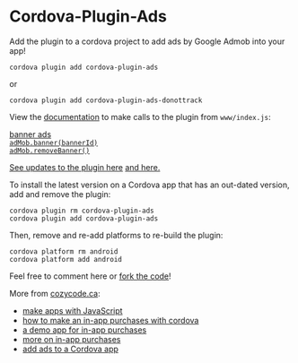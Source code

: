 # Cordova-Plugin-Ads

Add the plugin to a cordova project to add ads by Google Admob into your app! 
```
cordova plugin add cordova-plugin-ads
```
or
```
cordova plugin add cordova-plugin-ads-donottrack
```

View the [documentation](https://github.com/cozycodegh/cordova-plugin-ads#plugin-usage) to make calls to the plugin from `www/index.js`:

<ins>banner ads</ins> <br>
[`adMob.banner(bannerId)`](https://github.com/cozycodegh/cordova-plugin-inapppurchases/blob/main/docs/banner.md) <br>
[`adMob.removeBanner()`](https://github.com/cozycodegh/cordova-plugin-inapppurchases/blob/main/docs/banner.md#remove-banner) <br>

[See updates to the plugin here](https://github.com/cozycodegh/cordova-plugin-ads/releases) [and here.](https://github.com/cozycodegh/cordova-plugin-ads-donottrack/releases)

To install the latest version on a Cordova app that has an out-dated version, add and remove the plugin:
```
cordova plugin rm cordova-plugin-ads
cordova plugin add cordova-plugin-ads
```
Then, remove and re-add platforms to re-build the plugin:
```
cordova platform rm android
cordova platform add android
```

<p align="center">

Feel free to comment here or [fork the code](https://github.com/cozycodegh/cordova-plugin-ads)!

<p>

More from [cozycode.ca](https://cozycode.ca):  
  * [make apps with JavaScript](https://cozycode.ca/post?pon=make-an-app-with-cordova)
  * [how to make an in-app purchases with cordova](https://cozycode.ca/post?pon=cordova-plugin-inapppurchases)
  * [a demo app for in-app purchases](https://cozycode.ca/post?pon=cordova-plugin-inapppurchases-DEMO-APP)
  * [more on in-app purchases](https://cozycode.ca/post?pon=cordova-plugin-inapppurchases-backupreadme)
  * [add ads to a Cordova app](https://cozycode.ca/post?pon=cordova-plugin-ads)


